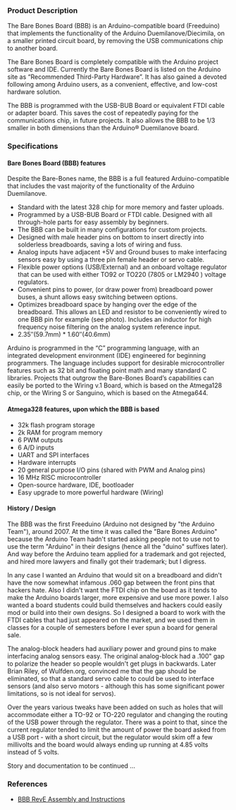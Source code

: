### Product Description

The Bare Bones Board (BBB) is an Arduino-compatible board (Freeduino) that implements the functionality of the Arduino Duemilanove/Diecimila, on a smaller printed circuit board, by removing the USB communications chip to another board.

The Bare Bones Board is completely compatible with the Arduino project software and IDE. Currently the Bare Bones Board is listed on the Arduino site as “Recommended Third-Party Hardware”. It has also gained a devoted following among Arduino users, as a convenient, effective, and low-cost hardware solution.

The BBB is programmed with the USB-BUB Board or equivalent FTDI cable or adapter board. This saves the cost of repeatedly paying for the communications chip, in future projects. It also allows the BBB to be 1/3 smaller in both dimensions than the Arduino® Duemilanove board.

### Specifications

#### Bare Bones Board (BBB) features

Despite the Bare-Bones name, the BBB is a full featured Arduino-compatible that includes the vast majority of the functionality of the Arduino Duemilanove.

* Standard with the latest 328 chip for more memory and faster uploads.
* Programmed by a USB-BUB Board or FTDI cable.
Designed with all through-hole parts for easy assembly by beginners.
* The BBB can be built in many configurations for custom projects.
* Designed with male header pins on bottom to insert directly into solderless breadboards, saving a lots of wiring and fuss.
* Analog inputs have adjacent +5V and Ground buses to make interfacing sensors easy by using a three pin female header or servo cable.
* Flexible power options (USB/External) and an onboard voltage regulator that can be used with either TO92 or TO220 (7805 or LM2940 ) voltage regulators.
* Convenient pins to power, (or draw power from) breadboard power buses, a shunt allows easy switching between options.
* Optimizes breadboard space by hanging over the edge of the breadboard. This allows an LED and resistor to be conveniently wired to one BBB pin for example (see photo).
Includes an inductor for high frequency noise filtering on the analog system reference input.
* 2.35″(59.7mm) * 1.60″(40.6mm)

Arduino is programmed in the “C” programming language, with an integrated development environment (IDE) engineered for beginning programmers. The language includes support for desirable microcontroller features such as 32 bit and floating point math and many standard C libraries. Projects that outgrow the Bare-Bones Board’s capabilities can easily be ported to the Wiring v.1 Board, which is based on the Atmega128 chip, or the Wiring S or Sanguino, which is based on the Atmega644.

#### Atmega328 features, upon which the BBB is based

* 32k flash program storage
* 2k RAM for program memory
* 6 PWM outputs
* 6 A/D inputs
* UART and SPI interfaces
* Hardware interrupts
* 20 general purpose I/O pins (shared with PWM and Analog pins)
* 16 MHz RISC microcontroller
* Open-source hardware, IDE, bootloader
* Easy upgrade to more powerful hardware (Wiring)

#### History / Design

The BBB was the first Freeduino (Arduino not designed by "the Arduino Team"), around 2007. At the time it was called the "Bare Bones Arduino" because the Arduino Team hadn't started asking people not to use not to use the term "Arduino" in their designs (hence all the "duino" suffixes later). And way before the Arduino team applied for a trademark and got rejected, and hired more lawyers and finally got their trademark; but I digress.

In any case I wanted an Arduino that would sit on a breadboard and didn't have the now somewhat infamous .060 gap between the front pins that hackers hate. Also I didn't want the FTDI chip on the board as it tends to make the Arduino boards larger, more expensive and use more power. I also wanted a board students could build themselves and hackers could easily mod or build into their own designs. So I designed a board to work with the FTDI cables that had just appeared on the market, and we used them in classes for a couple of semesters before I ever spun a board for general sale.

The analog-block headers had auxiliary power and ground pins to make interfacing analog sensors easy. The original analog-block had a .100" gap to polarize the header so people wouldn't get plugs in backwards. Later Brian Riley, of Wulfden.org, convinced me that the gap should be eliminated, so that a standard servo cable to could be used to interface sensors (and also servo motors - although this has some significant power limitations, so is not ideal for servos).

Over the years various tweaks have been added on such as holes that will accommodate either a TO-92 or TO-220 regulator and changing the routing of the USB power through the regulator. There was a point to that, since the current regulator tended to limit the amount of power the board asked from a USB port - with a short circuit, but the regulator would skim off a few millivolts and the board would always ending up running at 4.85 volts instead of 5 volts.

Story and documentation to be continued ...

### References

* [BBB RevE Assembly and Instructions](./BBB_RevE_Instructions03.pdf)